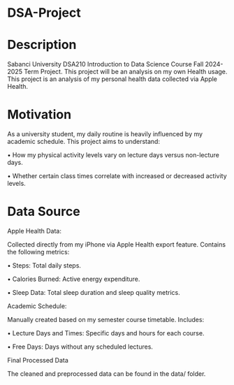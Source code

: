 # DSA-Project
# Description
Sabanci University DSA210 Introduction to Data Science Course Fall 2024-2025 Term Project. This project will be an analysis on my own Health usage. This project is an analysis of my personal health data collected via Apple Health.
# Motivation
As a university student, my daily routine is heavily influenced by my academic schedule.
This project aims to understand:
	
 •	How my physical activity levels vary on lecture days versus non-lecture days.
	
 •	Whether certain class times correlate with increased or decreased activity levels.
# Data Source
Apple Health Data:

Collected directly from my iPhone via Apple Health export feature.
Contains the following metrics:
	
 •	Steps: Total daily steps.

 •	Calories Burned: Active energy expenditure.

 •	Sleep Data: Total sleep duration and sleep quality metrics.

Academic Schedule:

Manually created based on my semester course timetable.
Includes:
	
 •	Lecture Days and Times: Specific days and hours for each course.
	
 •	Free Days: Days without any scheduled lectures.

Final Processed Data

The cleaned and preprocessed data can be found in the data/ folder.
